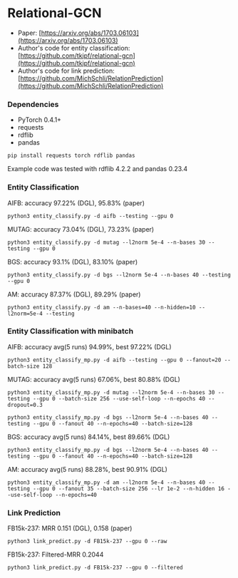 # Relational-GCN

* Paper: [https://arxiv.org/abs/1703.06103](https://arxiv.org/abs/1703.06103)
* Author's code for entity classification: [https://github.com/tkipf/relational-gcn](https://github.com/tkipf/relational-gcn)
* Author's code for link prediction: [https://github.com/MichSchli/RelationPrediction](https://github.com/MichSchli/RelationPrediction)

### Dependencies
* PyTorch 0.4.1+
* requests
* rdflib
* pandas

```
pip install requests torch rdflib pandas
```

Example code was tested with rdflib 4.2.2 and pandas 0.23.4

### Entity Classification
AIFB: accuracy 97.22% (DGL), 95.83% (paper)
```
python3 entity_classify.py -d aifb --testing --gpu 0
```

MUTAG: accuracy 73.04% (DGL), 73.23% (paper)
```
python3 entity_classify.py -d mutag --l2norm 5e-4 --n-bases 30 --testing --gpu 0
```

BGS: accuracy 93.1% (DGL), 83.10% (paper)
```
python3 entity_classify.py -d bgs --l2norm 5e-4 --n-bases 40 --testing --gpu 0
```

AM: accuracy 87.37% (DGL), 89.29% (paper)
```
python3 entity_classify.py -d am --n-bases=40 --n-hidden=10 --l2norm=5e-4 --testing
```

### Entity Classification with minibatch
AIFB: accuracy avg(5 runs) 94.99%, best 97.22% (DGL)
```
python3 entity_classify_mp.py -d aifb --testing --gpu 0 --fanout=20 --batch-size 128
```

MUTAG: accuracy avg(5 runs) 67.06%, best 80.88% (DGL)
```
python3 entity_classify_mp.py -d mutag --l2norm 5e-4 --n-bases 30 --testing --gpu 0 --batch-size 256 --use-self-loop --n-epochs 40 --dropout=0.3
```

```
python3 entity_classify_mp.py -d bgs --l2norm 5e-4 --n-bases 40 --testing --gpu 0 --fanout 40 --n-epochs=40 --batch-size=128
```

BGS: accuracy avg(5 runs) 84.14%, best 89.66% (DGL)

```
python3 entity_classify_mp.py -d bgs --l2norm 5e-4 --n-bases 40 --testing --gpu 0 --fanout 40 --n-epochs=40 --batch-size=128
```

AM: accuracy avg(5 runs) 88.28%, best 90.91% (DGL)
```
python3 entity_classify_mp.py -d am --l2norm 5e-4 --n-bases 40 --testing --gpu 0 --fanout 35 --batch-size 256 --lr 1e-2 --n-hidden 16 --use-self-loop --n-epochs=40
```

### Link Prediction
FB15k-237: MRR 0.151 (DGL), 0.158 (paper)
```
python3 link_predict.py -d FB15k-237 --gpu 0 --raw
```
FB15k-237: Filtered-MRR 0.2044
```
python3 link_predict.py -d FB15k-237 --gpu 0 --filtered
```
